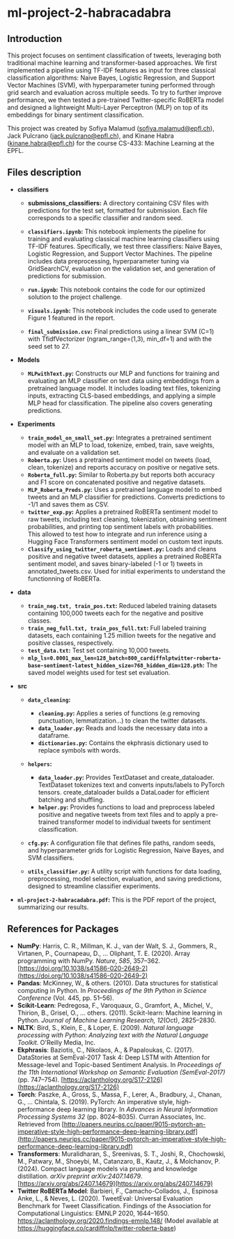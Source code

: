 # ml-project-2-habracadabra

## Introduction
This project focuses on sentiment classification of tweets, leveraging both traditional machine learning and transformer-based approaches. We first implemented a pipeline using TF-IDF features as input for three classical classification algorithms: Naive Bayes, Logistic Regression, and Support Vector Machines (SVM), with hyperparameter tuning performed through grid search and evaluation across multiple seeds. To try to further improve performance, we then tested a pre-trained Twitter-specific RoBERTa model and designed a lightweight Multi-Layer Perceptron (MLP) on top of its embeddings for binary sentiment classification.

This project was created by Sofiya Malamud (sofiya.malamud@epfl.ch), Jack Pulcrano (jack.pulcrano@epfl.ch), and Kinane Habra (kinane.habra@epfl.ch) for the course CS-433: Machine Learning at the EPFL.

## Files description
- **classifiers**  
    - **submissions_classifiers:** A directory containing CSV files with predictions for the test set, formatted for submission. Each file corresponds to a specific classifier and random seed.

    - **`classifiers.ipynb`:** This notebook implements the pipeline for training and evaluating classical machine learning classifiers using TF-IDF features. Specifically, we test three classifiers: Naive Bayes, Logistic Regression, and Support Vector Machines. The pipeline includes data preprocessing, hyperparameter tuning via GridSearchCV, evaluation on the validation set, and generation of predictions for submission.

    - **`run.ipynb`:** This notebook contains the code for our optimized solution to the project challenge. 
    - **`visuals.ipynb`:** This notebook includes the code used to generate Figure 1 featured in the report.
    - **`final_submission.csv`:** Final predictions using a linear SVM (C=1) with TfidfVectorizer (ngram_range=(1,3), min_df=1) and with the seed set to 27.
   

- **Models** 
    - **`MLPwithText.py`:** Constructs our MLP and functions for training and evaluating an MLP classifier on text data using embeddings from a pretrained language model. It includes loading text files, tokenizing inputs, extracting CLS-based embeddings, and applying a simple MLP head for classification. The pipeline also covers generating predictions.


- **Experiments** 
    - **`train_model_on_small_set.py`:** Integrates a pretrained sentiment model with an MLP to load, tokenize, embed, train, save weights, and evaluate on a validation set. 
    - **`Roberta.py`:** Uses a pretrained sentiment model on tweets (load, clean, tokenize) and reports accuracy on positive or negative sets.
    - **`Roberta_full.py`:** Similar to Roberta.py but reports both accuracy and F1 score on concatenated positive and negative datasets.
    - **`MLP_Roberta_Preds.py`:** Uses a pretrained language model to embed tweets and an MLP classifier for predictions. Converts predictions to -1/1 and saves them as CSV.
    - **`twitter_exp.py`:** Applies a pretrained RoBERTa sentiment model to raw tweets, including text cleaning, tokenization, obtaining sentiment probabilities, and printing top sentiment labels with probabilities. This allowed to test how to integrate and run inference using a Hugging Face Transformers sentiment model on custom text inputs.
    - **`Classify_using_twitter_roberta_sentiment.py`:**  Loads and cleans positive and negative tweet datasets, applies a pretrained RoBERTa sentiment model, and saves binary-labeled (-1 or 1) tweets in annotated_tweets.csv. Used for initial experiments to understand the functionning of RoBERTa.

- **data**
    - **`train_neg.txt, train_pos.txt`:** Reduced labeled training datasets containing 100,000 tweets each for the negative and positive classes.
    - **`train_neg_full.txt, train_pos_full.txt`:** Full labeled training datasets, each containing 1.25 million tweets for the negative and positive classes, respectively.
    - **`test_data.txt`:** Test set containing 10,000 tweets.
    - **`mlp_ls=0.0001_max_len=128_batch=800_cardiffnlptwitter-roberta-base-sentiment-latest_hidden_size=768_hidden_dim=128.pth`:** The saved model weights used for test set evaluation.

- **src**
   - **`data_cleaning`:**
       - **`cleaning.py`:** Applies a series of functions (e.g removing punctuation, lemmatization...) to clean the twitter datasets.
       - **`data_loader.py`:** Reads and loads the necessary data into a dataframe.
       - **`dictionaries.py`:** Contains the ekphrasis dictionary used to replace symbols with words.
   - **`helpers`:**
       - **`data_loader.py`:** Provides TextDataset and create_dataloader. TextDataset tokenizes text and converts inputs/labels to PyTorch tensors. create_dataloader builds a DataLoader for efficient batching and shuffling.
       - **`helper.py`:** Provides functions to load and preprocess labeled positive and negative tweets from text files and to apply a pre-trained transformer model to individual tweets for sentiment classification.

    - **`cfg.py`:** A configuration file that defines file paths, random seeds, and hyperparameter grids for Logistic Regression, Naive Bayes, and SVM classifiers.
    - **`utils_classifier.py`:** A utility script with functions for data loading, preprocessing, model selection, evaluation, and saving predictions, designed to streamline classifier experiments.



- **`ml-project-2-habracadabra.pdf`:** This is the PDF report of the project, summarizing our results.




## References for Packages  

- **NumPy**: Harris, C. R., Millman, K. J., van der Walt, S. J., Gommers, R., Virtanen, P., Cournapeau, D., ... Oliphant, T. E. (2020). Array programming with NumPy. *Nature*, *585*, 357–362. [https://doi.org/10.1038/s41586-020-2649-2](https://doi.org/10.1038/s41586-020-2649-2)  
- **Pandas**: McKinney, W., & others. (2010). Data structures for statistical computing in Python. In *Proceedings of the 9th Python in Science Conference* (Vol. 445, pp. 51–56).  
- **Scikit-Learn**: Pedregosa, F., Varoquaux, G., Gramfort, A., Michel, V., Thirion, B., Grisel, O., ... others. (2011). Scikit-learn: Machine learning in Python. *Journal of Machine Learning Research, 12*(Oct), 2825–2830.  
- **NLTK**: Bird, S., Klein, E., & Loper, E. (2009). *Natural language processing with Python: Analyzing text with the Natural Language Toolkit*. O'Reilly Media, Inc.  
- **Ekphrasis**: Baziotis, C., Nikolaos, A., & Papaloukas, C. (2017). DataStories at SemEval-2017 Task 4: Deep LSTM with Attention for Message-level and Topic-based Sentiment Analysis. In *Proceedings of the 11th International Workshop on Semantic Evaluation (SemEval-2017)* (pp. 747–754). [https://aclanthology.org/S17-2126](https://aclanthology.org/S17-2126)  
- **Torch**: Paszke, A., Gross, S., Massa, F., Lerer, A., Bradbury, J., Chanan, G., ... Chintala, S. (2019). PyTorch: An imperative style, high-performance deep learning library. In *Advances in Neural Information Processing Systems 32* (pp. 8024–8035). Curran Associates, Inc. Retrieved from [http://papers.neurips.cc/paper/9015-pytorch-an-imperative-style-high-performance-deep-learning-library.pdf](http://papers.neurips.cc/paper/9015-pytorch-an-imperative-style-high-performance-deep-learning-library.pdf)  
- **Transformers**: Muralidharan, S., Sreenivas, S. T., Joshi, R., Chochowski, M., Patwary, M., Shoeybi, M., Catanzaro, B., Kautz, J., & Molchanov, P. (2024). Compact language models via pruning and knowledge distillation. *arXiv preprint arXiv:2407.14679*. [https://arxiv.org/abs/2407.14679](https://arxiv.org/abs/2407.14679)
- **Twitter RoBERTa Model**: Barbieri, F., Camacho-Collados, J., Espinosa Anke, L., & Neves, L. (2020). TweetEval: Universal Evaluation Benchmark for Tweet Classification. Findings of the Association for Computational Linguistics: EMNLP 2020, 1644–1650. https://aclanthology.org/2020.findings-emnlp.148/ (Model available at https://huggingface.co/cardiffnlp/twitter-roberta-base)



